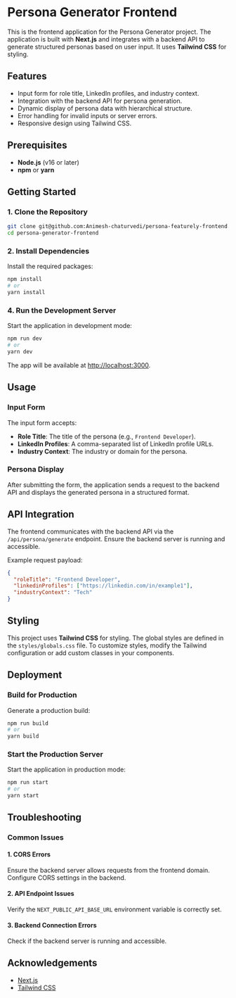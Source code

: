 # Persona Generator Frontend

This is the frontend application for the Persona Generator project. The application is built with **Next.js** and integrates with a backend API to generate structured personas based on user input. It uses **Tailwind CSS** for styling.

## Features

- Input form for role title, LinkedIn profiles, and industry context.
- Integration with the backend API for persona generation.
- Dynamic display of persona data with hierarchical structure.
- Error handling for invalid inputs or server errors.
- Responsive design using Tailwind CSS.

## Prerequisites

- **Node.js** (v16 or later)
- **npm** or **yarn**

## Getting Started

### 1. Clone the Repository

```bash
git clone git@github.com:Animesh-chaturvedi/persona-featurely-frontend.git
cd persona-generator-frontend
```

### 2. Install Dependencies

Install the required packages:

```bash
npm install
# or
yarn install
```


### 4. Run the Development Server

Start the application in development mode:

```bash
npm run dev
# or
yarn dev
```

The app will be available at [http://localhost:3000](http://localhost:3000).

## Usage

### Input Form

The input form accepts:
- **Role Title**: The title of the persona (e.g., `Frontend Developer`).
- **LinkedIn Profiles**: A comma-separated list of LinkedIn profile URLs.
- **Industry Context**: The industry or domain for the persona.

### Persona Display

After submitting the form, the application sends a request to the backend API and displays the generated persona in a structured format.

## API Integration

The frontend communicates with the backend API via the `/api/persona/generate` endpoint. Ensure the backend server is running and accessible.

Example request payload:

```json
{
  "roleTitle": "Frontend Developer",
  "linkedinProfiles": ["https://linkedin.com/in/example1"],
  "industryContext": "Tech"
}
```

## Styling

This project uses **Tailwind CSS** for styling. The global styles are defined in the `styles/globals.css` file. To customize styles, modify the Tailwind configuration or add custom classes in your components.

## Deployment

### Build for Production

Generate a production build:

```bash
npm run build
# or
yarn build
```

### Start the Production Server

Start the application in production mode:

```bash
npm run start
# or
yarn start
```

## Troubleshooting

### Common Issues

#### 1. CORS Errors
Ensure the backend server allows requests from the frontend domain. Configure CORS settings in the backend.

#### 2. API Endpoint Issues
Verify the `NEXT_PUBLIC_API_BASE_URL` environment variable is correctly set.

#### 3. Backend Connection Errors
Check if the backend server is running and accessible.


## Acknowledgements

- [Next.js](https://nextjs.org/)
- [Tailwind CSS](https://tailwindcss.com/)

